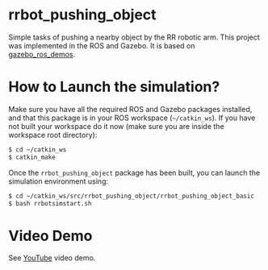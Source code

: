 # rrbot_pushing_object
Simple tasks of pushing a nearby object by the RR robotic arm. This project was implemented in the ROS and Gazebo.
It is based on [gazebo_ros_demos](https://github.com/ros-simulation/gazebo_ros_demos).

# How to Launch the simulation?
Make sure you have all the required ROS and Gazebo packages installed, and that this package is in your ROS workspace (`~/catkin_ws`).
If you have not built your workspace do it now (make sure you are inside the workspace root directory):

```sh
$ cd ~/catkin_ws
$ catkin_make
```
Once the `rrbot_pushing_object` package has been built, you can launch the simulation environment using:

```sh
$ cd ~/catkin_ws/src/rrbot_pushing_object/rrbot_pushing_object_basic
$ bash rrbotsimstart.sh
```

# Video Demo

See [YouTube](https://www.youtube.com/watch?v=OKOyTQQcrLw) video demo.
